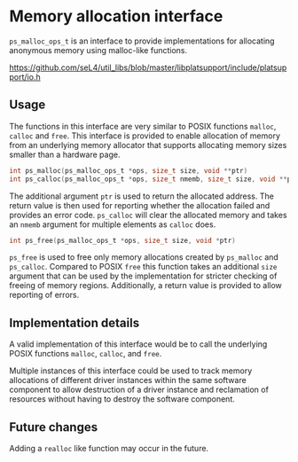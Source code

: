 # Memory allocation interface

`ps_malloc_ops_t` is an interface to provide implementations for allocating anonymous
memory using malloc-like functions.

<https://github.com/seL4/util_libs/blob/master/libplatsupport/include/platsupport/io.h>

## Usage

The functions in this interface are very similar to POSIX functions `malloc`, `calloc`
and `free`. This interface is provided to enable allocation of memory from an underlying
memory allocator that supports allocating memory sizes smaller than a hardware page.

```c
int ps_malloc(ps_malloc_ops_t *ops, size_t size, void **ptr)
int ps_calloc(ps_malloc_ops_t *ops, size_t nmemb, size_t size, void **ptr)
```

The additional argument `ptr` is used to return the allocated address. The return value
is then used for reporting whether the allocation failed and provides an error code.
`ps_calloc` will clear the allocated memory and takes an `nmemb` argument for multiple
elements as `calloc` does.

```c
int ps_free(ps_malloc_ops_t *ops, size_t size, void *ptr)
```

`ps_free` is used to free only memory allocations created by `ps_malloc` and `ps_calloc`.
Compared to POSIX `free` this function takes an additional `size` argument that can be
used by the implementation for stricter checking of freeing of memory regions. Additionally,
a return value is provided to allow reporting of errors.

## Implementation details

A valid implementation of this interface would be to call the underlying POSIX functions
`malloc`, `calloc`, and `free`.

Multiple instances of this interface could be used to track memory allocations of different
driver instances within the same software component to allow destruction of a driver instance
and reclamation of resources without having to destroy the software component.

## Future changes

Adding a `realloc` like function may occur in the future.
